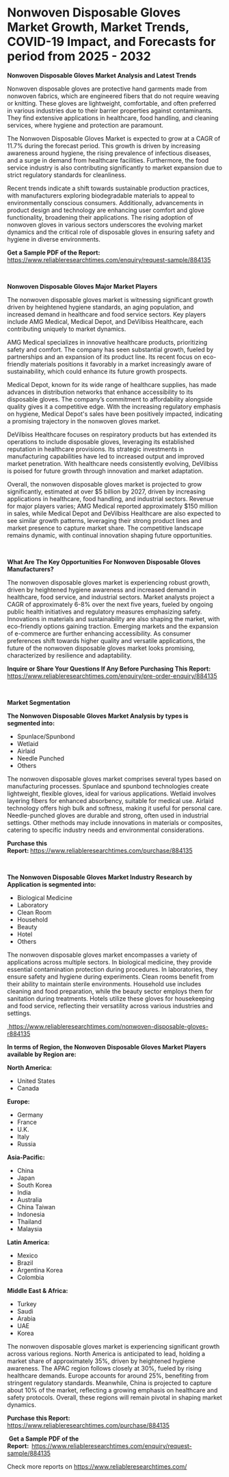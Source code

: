 <p><h1>Nonwoven Disposable Gloves Market Growth, Market Trends, COVID-19 Impact, and Forecasts for period from 2025 - 2032</h1></p><p><strong>Nonwoven Disposable Gloves Market Analysis and Latest Trends</strong></p>
<p><p>Nonwoven disposable gloves are protective hand garments made from nonwoven fabrics, which are engineered fibers that do not require weaving or knitting. These gloves are lightweight, comfortable, and often preferred in various industries due to their barrier properties against contaminants. They find extensive applications in healthcare, food handling, and cleaning services, where hygiene and protection are paramount.</p><p>The Nonwoven Disposable Gloves Market is expected to grow at a CAGR of 11.7% during the forecast period. This growth is driven by increasing awareness around hygiene, the rising prevalence of infectious diseases, and a surge in demand from healthcare facilities. Furthermore, the food service industry is also contributing significantly to market expansion due to strict regulatory standards for cleanliness.</p><p>Recent trends indicate a shift towards sustainable production practices, with manufacturers exploring biodegradable materials to appeal to environmentally conscious consumers. Additionally, advancements in product design and technology are enhancing user comfort and glove functionality, broadening their applications. The rising adoption of nonwoven gloves in various sectors underscores the evolving market dynamics and the critical role of disposable gloves in ensuring safety and hygiene in diverse environments.</p></p>
<p><strong>Get a Sample PDF of the Report:&nbsp;</strong> <a href="https://www.reliableresearchtimes.com/enquiry/request-sample/884135?utm_campaign=2719&utm_medium=2&utm_source=Github&utm_content=ia&utm_term=04042025&utm_id=nonwoven-disposable-gloves">https://www.reliableresearchtimes.com/enquiry/request-sample/884135</a></p>
<p>&nbsp;</p>
<p><strong>Nonwoven Disposable Gloves Major Market Players</strong></p>
<p><p>The nonwoven disposable gloves market is witnessing significant growth driven by heightened hygiene standards, an aging population, and increased demand in healthcare and food service sectors. Key players include AMG Medical, Medical Depot, and DeVilbiss Healthcare, each contributing uniquely to market dynamics.</p><p>AMG Medical specializes in innovative healthcare products, prioritizing safety and comfort. The company has seen substantial growth, fueled by partnerships and an expansion of its product line. Its recent focus on eco-friendly materials positions it favorably in a market increasingly aware of sustainability, which could enhance its future growth prospects.</p><p>Medical Depot, known for its wide range of healthcare supplies, has made advances in distribution networks that enhance accessibility to its disposable gloves. The company’s commitment to affordability alongside quality gives it a competitive edge. With the increasing regulatory emphasis on hygiene, Medical Depot's sales have been positively impacted, indicating a promising trajectory in the nonwoven gloves market.</p><p>DeVilbiss Healthcare focuses on respiratory products but has extended its operations to include disposable gloves, leveraging its established reputation in healthcare provisions. Its strategic investments in manufacturing capabilities have led to increased output and improved market penetration. With healthcare needs consistently evolving, DeVilbiss is poised for future growth through innovation and market adaptation.</p><p>Overall, the nonwoven disposable gloves market is projected to grow significantly, estimated at over $5 billion by 2027, driven by increasing applications in healthcare, food handling, and industrial sectors. Revenue for major players varies; AMG Medical reported approximately $150 million in sales, while Medical Depot and DeVilbiss Healthcare are also expected to see similar growth patterns, leveraging their strong product lines and market presence to capture market share. The competitive landscape remains dynamic, with continual innovation shaping future opportunities.</p></p>
<p>&nbsp;</p>
<p><strong>What Are The Key Opportunities For Nonwoven Disposable Gloves Manufacturers?</strong></p>
<p><p>The nonwoven disposable gloves market is experiencing robust growth, driven by heightened hygiene awareness and increased demand in healthcare, food service, and industrial sectors. Market analysts project a CAGR of approximately 6-8% over the next five years, fueled by ongoing public health initiatives and regulatory measures emphasizing safety. Innovations in materials and sustainability are also shaping the market, with eco-friendly options gaining traction. Emerging markets and the expansion of e-commerce are further enhancing accessibility. As consumer preferences shift towards higher quality and versatile applications, the future of the nonwoven disposable gloves market looks promising, characterized by resilience and adaptability.</p></p>
<p><strong>Inquire or Share Your Questions If Any Before Purchasing This Report:</strong> <a href="https://www.reliableresearchtimes.com/enquiry/pre-order-enquiry/884135?utm_campaign=2719&utm_medium=2&utm_source=Github&utm_content=ia&utm_term=04042025&utm_id=nonwoven-disposable-gloves">https://www.reliableresearchtimes.com/enquiry/pre-order-enquiry/884135</a></p>
<p>&nbsp;</p>
<p><strong>Market Segmentation</strong></p>
<p><strong>The Nonwoven Disposable Gloves Market Analysis by types is segmented into:</strong></p>
<p><ul><li>Spunlace/Spunbond</li><li>Wetlaid</li><li>Airlaid</li><li>Needle Punched</li><li>Others</li></ul></p>
<p><p>The nonwoven disposable gloves market comprises several types based on manufacturing processes. Spunlace and spunbond technologies create lightweight, flexible gloves, ideal for various applications. Wetlaid involves layering fibers for enhanced absorbency, suitable for medical use. Airlaid technology offers high bulk and softness, making it useful for personal care. Needle-punched gloves are durable and strong, often used in industrial settings. Other methods may include innovations in materials or composites, catering to specific industry needs and environmental considerations.</p></p>
<p><strong>Purchase this Report:&nbsp;</strong><a href="https://www.reliableresearchtimes.com/purchase/884135?utm_campaign=2719&utm_medium=2&utm_source=Github&utm_content=ia&utm_term=04042025&utm_id=nonwoven-disposable-gloves">https://www.reliableresearchtimes.com/purchase/884135</a></p>
<p>&nbsp;</p>
<p><strong>The Nonwoven Disposable Gloves Market Industry Research by Application is segmented into:</strong></p>
<p><ul><li>Biological Medicine</li><li>Laboratory</li><li>Clean Room</li><li>Household</li><li>Beauty</li><li>Hotel</li><li>Others</li></ul></p>
<p><p>The nonwoven disposable gloves market encompasses a variety of applications across multiple sectors. In biological medicine, they provide essential contamination protection during procedures. In laboratories, they ensure safety and hygiene during experiments. Clean rooms benefit from their ability to maintain sterile environments. Household use includes cleaning and food preparation, while the beauty sector employs them for sanitation during treatments. Hotels utilize these gloves for housekeeping and food service, reflecting their versatility across various industries and settings.</p></p>
<p><a href="https://www.reliableresearchtimes.com/nonwoven-disposable-gloves-r884135?utm_campaign=2719&utm_medium=2&utm_source=Github&utm_content=ia&utm_term=04042025&utm_id=nonwoven-disposable-gloves">&nbsp;https://www.reliableresearchtimes.com/nonwoven-disposable-gloves-r884135</a></p>
<p><strong>In terms of Region, the Nonwoven Disposable Gloves Market Players available by Region are:</strong></p>
<p>
    <p> <strong> North America: </strong>
        <ul>
            <li>United States</li>
            <li>Canada</li>
        </ul>
        </p> 
    <p> <strong> Europe: </strong>
        <ul>
            <li>Germany</li>
            <li>France</li>
            <li>U.K.</li>
            <li>Italy</li>
            <li>Russia</li>
        </ul>
        </p> 
    <p> <strong> Asia-Pacific: </strong>
        <ul>
            <li>China</li>
            <li>Japan</li>
            <li>South Korea</li>
            <li>India</li>
            <li>Australia</li>
            <li>China Taiwan</li>
            <li>Indonesia</li>
            <li>Thailand</li>
            <li>Malaysia</li>
        </ul>
        </p> 
    <p> <strong> Latin America: </strong>
        <ul>
            <li>Mexico</li>
            <li>Brazil</li>
            <li>Argentina Korea</li>
            <li>Colombia</li>
        </ul>
        </p> 
    <p> <strong> Middle East & Africa: </strong>
        <ul>
            <li>Turkey</li>
            <li>Saudi</li>
            <li>Arabia</li>
            <li>UAE</li>
            <li>Korea</li>
        </ul>
    </p>
    </p>
<p><p>The nonwoven disposable gloves market is experiencing significant growth across various regions. North America is anticipated to lead, holding a market share of approximately 35%, driven by heightened hygiene awareness. The APAC region follows closely at 30%, fueled by rising healthcare demands. Europe accounts for around 25%, benefiting from stringent regulatory standards. Meanwhile, China is projected to capture about 10% of the market, reflecting a growing emphasis on healthcare and safety protocols. Overall, these regions will remain pivotal in shaping market dynamics.</p></p>
<p><strong>Purchase this Report: </strong><a href="https://www.reliableresearchtimes.com/purchase/884135?utm_campaign=2719&utm_medium=2&utm_source=Github&utm_content=ia&utm_term=04042025&utm_id=nonwoven-disposable-gloves">https://www.reliableresearchtimes.com/purchase/884135</a></p>
<p>&nbsp;<strong>Get a Sample PDF of the Report:&nbsp;&nbsp;</strong><a href="https://www.reliableresearchtimes.com/enquiry/request-sample/884135?utm_campaign=2719&utm_medium=2&utm_source=Github&utm_content=ia&utm_term=04042025&utm_id=nonwoven-disposable-gloves">https://www.reliableresearchtimes.com/enquiry/request-sample/884135</a></p>
<p><strong></strong></p>
<p>Check more reports on <a href="https://www.reliableresearchtimes.com/?utm_campaign=2719&utm_medium=2&utm_source=Github&utm_content=ia&utm_term=04042025&utm_id=nonwoven-disposable-gloves">https://www.reliableresearchtimes.com/</a></p>